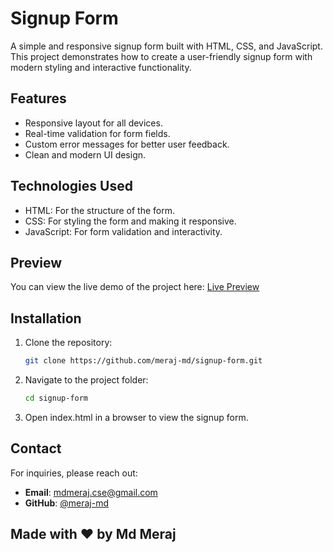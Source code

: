 # Signup Form

A simple and responsive signup form built with HTML, CSS, and JavaScript. This project demonstrates how to create a user-friendly signup form with modern styling and interactive functionality.

## Features

- Responsive layout for all devices.
- Real-time validation for form fields.
- Custom error messages for better user feedback.
- Clean and modern UI design.

## Technologies Used

- HTML: For the structure of the form.
- CSS: For styling the form and making it responsive.
- JavaScript: For form validation and interactivity.

## Preview

You can view the live demo of the project here: [Live Preview](https://meraj-md.github.io/signup-form/)

## Installation

1. Clone the repository:

   ```bash
   git clone https://github.com/meraj-md/signup-form.git

   ```

2. Navigate to the project folder:

   ```bash
   cd signup-form
   ```

3. Open index.html in a browser to view the signup form.

## Contact

For inquiries, please reach out:

- **Email**: [mdmeraj.cse@gmail.com](mailto:mdmeraj.cse@gmail.com)
- **GitHub**: [@meraj-md](https://github.com/meraj-md)

## Made with ❤️ by Md Meraj
